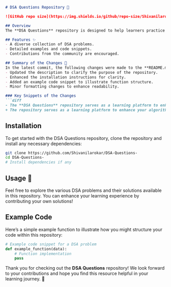 ```markdown
# DSA Questions Repository 🚀

![GitHub repo size](https://img.shields.io/github/repo-size/Shivanilarokar/DSA-Questions-) ![GitHub stars](https://img.shields.io/github/stars/Shivanilarokar/DSA-Questions-) ![GitHub forks](https://img.shields.io/github/forks/Shivanilarokar/DSA-Questions-)

## Overview
The **DSA Questions** repository is designed to help learners practice and master their algorithmic skills while improving their understanding of Data Structures and Algorithms (DSA). This repository serves as a comprehensive learning platform, providing a wide range of DSA problems with examples and code snippets for practical understanding. Contributions are welcome!

## Features ✨
- A diverse collection of DSA problems.
- Detailed examples and code snippets.
- Contributions from the community are encouraged.

## Summary of the Changes 💖
In the latest commit, the following changes were made to the **README.md** file:
- Updated the description to clarify the purpose of the repository.
- Enhanced the installation instructions for clarity.
- Added an example code snippet to illustrate function structure.
- Minor formatting changes to enhance readability.

### Key Snippets of the Changes
```diff
- The **DSA Questions** repository serves as a learning platform to enhance your algorithmic skills and improve your understanding of Data Structures and Algorithms (DSA).
+ The repository serves as a learning platform to enhance your algorithmic skills and improve your understanding of Data Structures and Algorithms (DSA). This repository serves as a comprehensive learning platform, providing a wide range of DSA problems with examples and code snippets for practical understanding.
```

## Installation
To get started with the DSA Questions repository, clone the repository and install any necessary dependencies:
```bash
git clone https://github.com/Shivanilarokar/DSA-Questions-
cd DSA-Questions-
# Install dependencies if any
```

## Usage 📖
Feel free to explore the various DSA problems and their solutions available in this repository. You can enhance your learning experience by contributing your own solutions!

## Example Code
Here’s a simple example function to illustrate how you might structure your code within this repository:
```python
# Example code snippet for a DSA problem
def example_function(data):
    # Function implementation
    pass
```

Thank you for checking out the **DSA Questions** repository! We look forward to your contributions and hope you find this resource helpful in your learning journey. 🎉
```